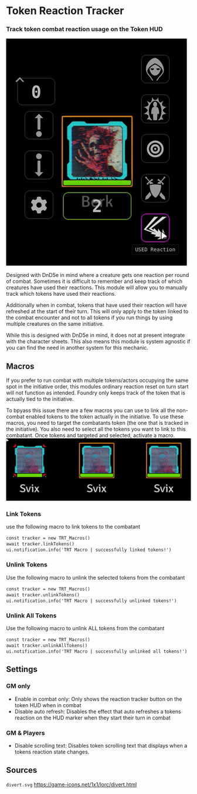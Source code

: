 # Token Reaction Tracker
### Track token combat reaction usage on the Token HUD
![TOKEN HUD](https://github.com/TaureHorn/FoundryVTT_TokenReactionTracker/raw/main/screenshot.png)

Designed with DnD5e in mind where a creature gets one reaction per round of combat. Sometimes it is difficult to remember and keep track of which creatures have used their reactions. This module will allow you to manually track which tokens have used their reactions.

Additionally when in combat, tokens that have used their reaction will have refreshed at the start of their turn. This will only apply to the token linked to the combat encounter and not to all tokens if you run things by using multiple creatures on the same initiative.

While this is designed with DnD5e in mind, it does not at present integrate with the character sheets. This also means this module is system agnostic if you can find the need in another system for this mechanic.
## Macros
If you prefer to run combat with multiple tokens/actors occupying the same spot in the initiative order, this modules ordinary reaction reset on turn start will not function as intended. Foundry only keeps track of the token that is actually tied to the initiative.

To bpyass this issue there are a few macros you can use to link all the non-combat enabled tokens to the token actually in the initiative. To use these macros, you need to target the combatants token (the one that is tracked in the initiative). You also need to select all the tokens you want to link to this combatant. Once tokens and targeted and selected, activate a macro.
![Macro selection scenario](https://github.com/TaureHorn/FoundryVTT_TokenReactionTracker/raw/main/macro_use.png)
### Link Tokens
use the following macro to link tokens to the combatant
```
const tracker = new TRT_Macros()
await tracker.linkTokens()
ui.notification.info('TRT Macro | successfully linked tokens!')
```
### Unlink Tokens
Use the following macro to unlink the selected tokens from the combatant
```
const tracker = new TRT_Macros()
await tracker.unlinkTokens()
ui.notification.info('TRT Macro | successfully unlinked tokens!')
```
### Unlink All Tokens
Use the following macro to unlink ALL tokens from the combatant
```
const tracker = new TRT_Macros()
await tracker.unlinkAllTokens()
ui.notification.info('TRT Macro | successfully unlinked all tokens!')
```
## Settings
### GM only
- Enable in combat only: Only shows the reaction tracker button on the token HUD when in combat
- Disable auto refresh: Disables the effect that auto refreshes a tokens reaction on the HUD marker when they start their turn in combat
### GM & Players
- Disable scrolling text: Disables token scrolling text that displays when a tokens reaction state changes.
## Sources
`divert.svg` https://game-icons.net/1x1/lorc/divert.html
